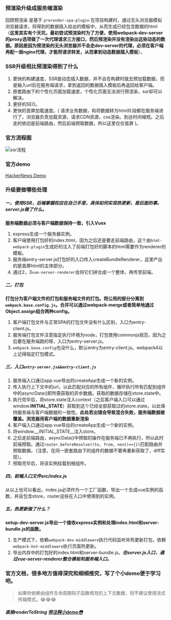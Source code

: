 ### 预渲染升级成服务端渲染
回顾预渲染 是基于 `prerender-spa-plugin` 在项目构建时，通过无头浏览器模拟浏览器请求，将得到的数据插入给出的模板中，从而生成已经包含数据的html（**这里其实有个天坑，最初尝试预渲染时为了方便，使用webpack-dev-server的proxy选项做了一次代理请求三方接口，然后预渲染并没有渲染出这些动态的数据。原因是因为预渲染的无头浏览器并不会走dev-server的代理，必须在客户端再配一层nginx代理，才能将请求转发，从而拿到动态数据插入模板**）。
### SSR升级相比预渲染得到了什么
1. 更快的构建速度，SSR是动态插入数据，并不会在构建时就去预加载数据，而是输入url后在服务端请求，拿到返回的数据插入模板后再返回给客户端。
2. 嵌套路由下的个性化页面加载速度，个性化页面无法进行预渲染，ssr却可以解决。
3. 更好的SEO。
4. 更快的首屏加载速度。( 请求业务数据，和将数据转为html片段都在服务端进行了，浏览器负责加载资源，请求CDN资源，css渲染。到达时间缩短。之后走的依旧是前端路由，然后前端预取数据，所以这里仅仅首屏 )。

### 官方流程图
![ssr流程](https://upload-images.jianshu.io/upload_images/6870041-e473305275cf3b25.png?imageMogr2/auto-orient/strip%7CimageView2/2/w/1240)

### 官方demo
[HackerNews Demo](https://github.com/vuejs/vue-hackernews-2.0/)
### 升级要做哪些处理
##### 一，使用SSR，后端掌握权应在自己手里，具体如何实现热更新，是后面的事。server.js做了什么。
**服务端数据必须与客户端数据保持一致，引入Vuex**
1. express生成一个服务器实例。
2. 客户端使用打包好的index.html，因为之后还是要走前端路由，这个由`html-webpack-plugin`生成好的注入了前端打包好的脚本的html需要作为renderer的模板。
3. 服务端entry-server.js打包好的入口传入createBundleRenderer，这里产出的是首屏html的主体部分。
4. 通过2，3`vue-server-renderer`会将它们拼合成一个整体，再传至前端。
##### 二，打包
**打包分为客户端文件的打包和服务端文件的打包。将公用的部分分离到`webpack.base.config.js`。合并可以通过webpack-merge或者简单地通过Object.assign组合两种config。**
1. 客户端打包文件与正常SPA的打包文件没有什么区别，入口为entry-client.js。
2. 服务端打包文件注意指定执行环境为node，打包使用commonjs规范，因为之后要在服务端跑的呀，入口为entry-server.js。
3. `webpack.base.config`也没什么，默认entry为entry-client.js。webpack4以上记得指定打包模式。
##### 三，入口`entry-server.js&&entry-client.js`
1. 服务端入口通过app.vue导出的createApp生成一个新的实例。
2. 传入执行上下文中的url，以此匹配对应的所有组件，循环执行所有匹配到组件中的asyncData()即所需获取的异步数据。获取的数据存储在store.state中。
3. 执行完毕后，将store.state注入context（之后客户端入口可以通过window.__INITIAL_STATE__）获取到这个已经全部获取过的store.state，以此保持服务端与客户端数据的一致性。**此处若出错会导致混合失败，服务端数据被覆盖。浏览器用客户端的数据重新渲染**
4. 客户端入口通过app.vue导出的createApp生成一个新的实例。
5. 将window.__INITIAL_STATE__注入store。
6. 之后走前端路由，asyncData()中预取的操作在服务端已不再执行，所以此时前端预取。通过`router.beforeResolve((to, from, next)=>{})`匹配路由并预取数据。（注意，在同一嵌套路由下的组件的数据不要再重新获取了，diff实现）。
7. 预取完毕后，将该实例挂载到根组件。
##### 四，前端入口文件src/index.js
从以上也可以看出，index.js必须作为一个工厂函数，导出一个生成vue实例的函数，并且包含store，router这些在入口中使用到的实例。
##### 五，热更新做了什么？
**setup-dev-server.js导出一个接收express实例和处理index.html和server-bundle.js的函数。**
1. 生产模式下，依赖`webpack-dev-middleware`执行代码监听并热更新打包，依赖`webpack-hot-middleware`执行页面热更新。
2. 导出内存中的打包好的index.html和server-bundle.js。***在server.js入口，通过vue-server-renderer整合模板和服务端入口。***
### 官方文档，很多地方值得深究和细细推究，写了个小demo便于学习吧。
> 如果你依赖由组件生命周期钩子函数填充的上下文数据，则不建议使用流式传输模式。😂😂😂
##### 直接renderToString [带注释小demo😳](https://github.com/chentianyuan/prerender)
